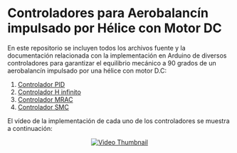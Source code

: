 # Controladores para Aerobalancín impulsado por Hélice con Motor DC
En este repositorio se incluyen todos los archivos fuente y la documentación relacionada con la implementación en Arduino de diversos controladores para garantizar el equilibrio mecánico a 90 grados de un aerobalancín impulsado por una hélice con motor D.C:
1. [Controlador PID](https://github.com/SamuelCruz72/Control_Balancin/blob/main/Proyecto%20Balancin/src/PID.h)
2. [Controlador H infinito](https://github.com/SamuelCruz72/Control_Balancin/blob/main/Proyecto%20Balancin/src/Hinf.h)
3. [Controlador MRAC](https://github.com/SamuelCruz72/Control_Balancin/blob/main/Proyecto%20Balancin/src/MRAC.h)
4. [Controlador SMC](https://github.com/SamuelCruz72/Control_Balancin/blob/main/Proyecto%20Balancin/src/SMC.h)

El vídeo de la implementación de cada uno de los controladores se muestra a continuación:
<p align="center">
  <a href="https://youtu.be/5paUrn4xUPE">
    <img src="https://img.youtube.com/vi/5paUrn4xUPE/0.jpg" alt="Video Thumbnail">
  </a>
</p>
